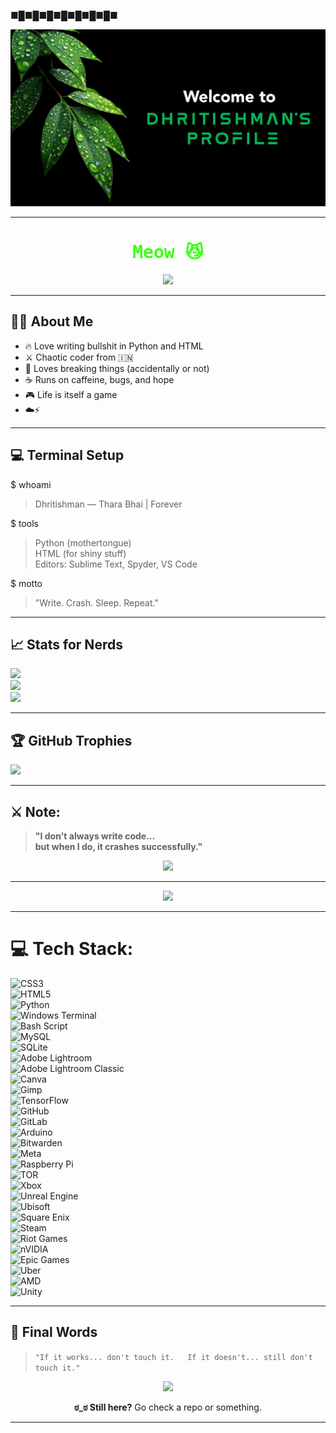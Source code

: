 ■█■█■█■█■█■█■█■
<p align="justify">
  <img src="banner.jpg" alt="Banner" />
</p>

---

<!-- Banner GIF -->
<h1 align="center" style="font-family: monospace; color:#39ff14;">
Meow 😼
</h1>

<p align="center">
  <img src="https://media.giphy.com/media/LmNwrBhejkK9EFP504/giphy.gif" width="200" />
</p>

---

## 🙋‍♂️ About Me 

- 🔥 Love writing bullshit in Python and HTML
- ⚔️ Chaotic coder from 🇮🇳  
- 🧪 Loves breaking things (accidentally or not)  
- ☕ Runs on caffeine, bugs, and hope
- 🎮 Life is itself a game
- ☁️⚡

---

## 💻 Terminal Setup

$ whoami  
> Dhritishman — Thara Bhai | Forever 

$ tools  
> Python (mothertongue)  
> HTML (for shiny stuff)  
> Editors: Sublime Text, Spyder, VS Code

$ motto  
> "Write. Crash. Sleep. Repeat."

---

## 📈 Stats for Nerds

![](https://github-readme-stats.vercel.app/api?username=ExoticBalak&show_icons=true&theme=neon&hide_title=true&hide_border=false&include_all_commits=true&count_private=true)<br/>
![](https://nirzak-streak-stats.vercel.app/?user=ExoticBalak&theme=neon&hide_border=false)<br/>
![](https://github-readme-stats.vercel.app/api/top-langs/?username=ExoticBalak&theme=neon&hide_border=false&include_all_commits=true&count_private=true&layout=compact)

---

## 🏆 GitHub Trophies
![](https://github-profile-trophy.vercel.app/?username=ExoticBalak&theme=tokyonight&no-frame=false&no-bg=true&margin-w=4)

---

## ⚔️ Note:

> **"I don't always write code...  
> but when I do, it crashes successfully."**

<p align="center">
  <img src="https://media.giphy.com/media/fwbZnTftCXVocKzfxR/giphy.gif" width="300">
</p>

---

<p align="center">
  <img src="https://komarev.com/ghpvc/?username=Dhritish&label=~+Profile+Views+~&color=00ffee&style=flat-square" />
</p>

---

# 💻 Tech Stack:
![CSS3](https://img.shields.io/badge/css3-%231572B6.svg?style=for-the-badge&logo=css3&logoColor=white)<br>
![HTML5](https://img.shields.io/badge/html5-%23E34F26.svg?style=for-the-badge&logo=html5&logoColor=white)<br>
![Python](https://img.shields.io/badge/python-3670A0?style=for-the-badge&logo=python&logoColor=ffdd54)<br>
![Windows Terminal](https://img.shields.io/badge/Windows%20Terminal-%234D4D4D.svg?style=for-the-badge&logo=windows-terminal&logoColor=white)<br>
![Bash Script](https://img.shields.io/badge/bash_script-%23121011.svg?style=for-the-badge&logo=gnu-bash&logoColor=white)<br>
![MySQL](https://img.shields.io/badge/mysql-4479A1.svg?style=for-the-badge&logo=mysql&logoColor=white)<br>
![SQLite](https://img.shields.io/badge/sqlite-%2307405e.svg?style=for-the-badge&logo=sqlite&logoColor=white)<br>
![Adobe Lightroom](https://img.shields.io/badge/Adobe%20Lightroom-31A8FF.svg?style=for-the-badge&logo=Adobe%20Lightroom&logoColor=white)<br>
![Adobe Lightroom Classic](https://img.shields.io/badge/Adobe%20Lightroom%20Classic-31A8FF.svg?style=for-the-badge&logo=Adobe%20Lightroom%20Classic&logoColor=white)<br>
![Canva](https://img.shields.io/badge/Canva-%2300C4CC.svg?style=for-the-badge&logo=Canva&logoColor=white)<br>
![Gimp](https://img.shields.io/badge/Gimp-657D8B?style=for-the-badge&logo=gimp&logoColor=FFFFFF)<br>
![TensorFlow](https://img.shields.io/badge/TensorFlow-%23FF6F00.svg?style=for-the-badge&logo=TensorFlow&logoColor=white)<br>
![GitHub](https://img.shields.io/badge/github-%23121011.svg?style=for-the-badge&logo=github&logoColor=white)<br>
![GitLab](https://img.shields.io/badge/gitlab-%23181717.svg?style=for-the-badge&logo=gitlab&logoColor=white)<br>
![Arduino](https://img.shields.io/badge/-Arduino-00979D?style=for-the-badge&logo=Arduino&logoColor=white)<br>
![Bitwarden](https://img.shields.io/badge/bitwarden-%23175DDC.svg?style=for-the-badge&logo=bitwarden&logoColor=white)<br>
![Meta](https://img.shields.io/badge/Meta-%230467DF.svg?style=for-the-badge&logo=Meta&logoColor=white)<br>
![Raspberry Pi](https://img.shields.io/badge/-Raspberry_Pi-C51A4A?style=for-the-badge&logo=Raspberry-Pi)<br>
![TOR](https://img.shields.io/badge/tor-%237E4798.svg?style=for-the-badge&logo=tor-project&logoColor=white)<br>
![Xbox](https://img.shields.io/badge/xbox-%23107C10.svg?style=for-the-badge&logo=xbox&logoColor=white)<br>
![Unreal Engine](https://img.shields.io/badge/unrealengine-%23313131.svg?style=for-the-badge&logo=unrealengine&logoColor=white)<br>
![Ubisoft](https://img.shields.io/badge/Ubisoft-%23F5F5F5.svg?style=for-the-badge&logo=Ubisoft&logoColor=black)<br>
![Square Enix](https://img.shields.io/badge/SquareEnix-%23ED1C24.svg?style=for-the-badge&logo=SquareEnix&logoColor=white)<br>
![Steam](https://img.shields.io/badge/steam-%23000000.svg?style=for-the-badge&logo=steam&logoColor=white)<br>
![Riot Games](https://img.shields.io/badge/riotgames-D32936.svg?style=for-the-badge&logo=riotgames&logoColor=white)<br>
![nVIDIA](https://img.shields.io/badge/nVIDIA-%2376B900.svg?style=for-the-badge&logo=nVIDIA&logoColor=white)<br>
![Epic Games](https://img.shields.io/badge/epicgames-%23313131.svg?style=for-the-badge&logo=epicgames&logoColor=white)<br>
![Uber](https://img.shields.io/badge/Uber-%23000000.svg?style=for-the-badge&logo=Uber&logoColor=white)<br>
![AMD](https://img.shields.io/badge/AMD-%23000000.svg?style=for-the-badge&logo=amd&logoColor=white)<br>
![Unity](https://img.shields.io/badge/unity-%23000000.svg?style=for-the-badge&logo=unity&logoColor=white)
___

## 💬 Final Words

> `"If it works... don't touch it.  
> If it doesn't... still don't touch it."`

<p align="center">
  <img src="https://media.giphy.com/media/3oriO0OEd9QIDdllqo/giphy.gif" width="200" />
</p>

<p align="center"><b>ಠ_ಠ Still here?</b> Go check a repo or something.</p>


---
